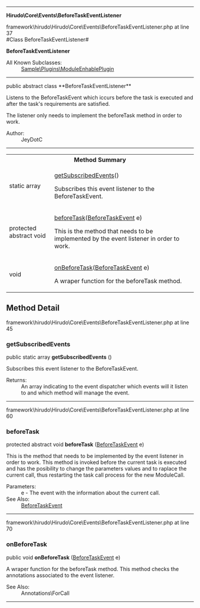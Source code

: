 
- - -

**Hirudo\Core\Events\BeforeTaskEventListener**
<div class="location">framework\hirudo\Hirudo\Core\Events\BeforeTaskEventListener.php at line 37</div>
#Class BeforeTaskEventListener#

**BeforeTaskEventListener**


<dl>
<dt>All Known Subclasses:</dt>
<dd><a href="https://github.com/JeyDotC/Hirudo-docs/blob/master/sample/plugins/moduleenhableplugin.html">Sample\Plugins\ModuleEnhablePlugin</a> </dd>
</dl>

- - -

<p class="signature">public abstract  class **BeforeTaskEventListener**</p>

<div class="comment" id="overview_description"><p><p>Listens to the BeforeTaskEvent which iccurs before the task is executed and after
the task's requirements are satisfied.</p></p><p><p>The listener only needs to implement the beforeTask method in order to work.</p></p></div>

<dl>
<dt>Author:</dt>
<dd>JeyDotC</dd>
</dl>

- - -

<table id="summary_method">
<tr><th colspan="2">Method Summary</th></tr>
<tr>
<td class="type"> static  array</td>
<td class="description"><p class="name"><a href="#getsubscribedevents">getSubscribedEvents</a>()</p><p class="description">Subscribes this event listener to the BeforeTaskEvent.</p></td>
</tr>
<tr>
<td class="type"> protected abstract  void</td>
<td class="description"><p class="name"><a href="#beforetask">beforeTask</a>(<a href="../../../hirudo/core/events/beforetaskevent.html">BeforeTaskEvent</a> e)</p><p class="description">This is the method that needs to be implemented by the event listener in
order to work. </p></td>
</tr>
<tr>
<td class="type">  void</td>
<td class="description"><p class="name"><a href="#onbeforetask">onBeforeTask</a>(<a href="../../../hirudo/core/events/beforetaskevent.html">BeforeTaskEvent</a> e)</p><p class="description">A wraper function for the beforeTask method. </p></td>
</tr>
</table>

<h2 id="detail_method">Method Detail</h2>
<div class="location">framework\hirudo\Hirudo\Core\Events\BeforeTaskEventListener.php at line 45</div>
<h3 id="getSubscribedEvents()">getSubscribedEvents</h3>

public static  array **getSubscribedEvents** ()<div class="details">
<p>Subscribes this event listener to the BeforeTaskEvent.</p><dl>
<dt>Returns:</dt>
<dd>An array indicating to the event dispatcher which events will it listen to and which method will manage the event.</dd>
</dl>
</div>

- - -

<div class="location">framework\hirudo\Hirudo\Core\Events\BeforeTaskEventListener.php at line 60</div>
<h3 id="beforeTask()">beforeTask</h3>

protected abstract  void **beforeTask** (<a href="../../../hirudo/core/events/beforetaskevent.html">BeforeTaskEvent</a> e)<div class="details">
<p>This is the method that needs to be implemented by the event listener in
order to work. This method is invoked before the current task is executed
and has the posibility to change the parameters values and to raplace the
current call, thus restarting the task call process for the new ModuleCall.</p><dl>
<dt>Parameters:</dt>
<dd>e - The event with the information about the current call.</dd>
<dt>See Also:</dt>
<dd><a href="../../hirudo/core/events/beforetaskevent.html">BeforeTaskEvent</a></dd>
</dl>
</div>

- - -

<div class="location">framework\hirudo\Hirudo\Core\Events\BeforeTaskEventListener.php at line 70</div>
<h3 id="onBeforeTask()">onBeforeTask</h3>

public  void **onBeforeTask** (<a href="../../../hirudo/core/events/beforetaskevent.html">BeforeTaskEvent</a> e)<div class="details">
<p>A wraper function for the beforeTask method. This method checks the annotations
associated to the event listener.</p><dl>
<dt>See Also:</dt>
<dd>Annotations\ForCall</dd>
</dl>
</div>

- - -


